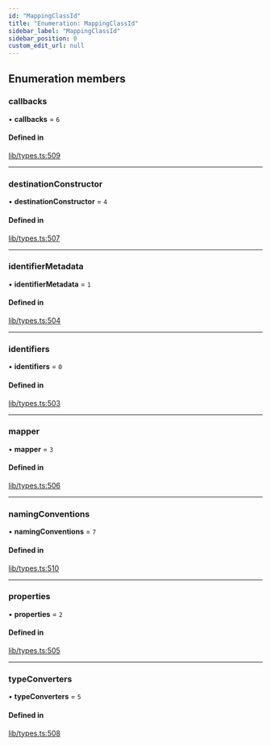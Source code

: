 ```yaml
---
id: "MappingClassId"
title: "Enumeration: MappingClassId"
sidebar_label: "MappingClassId"
sidebar_position: 0
custom_edit_url: null
---
```


## Enumeration members

### callbacks

• **callbacks** = `6`

#### Defined in

[lib/types.ts:509](https://github.com/nartc/mapper/blob/33978de9/packages/core/src/lib/types.ts#L509)

___

### destinationConstructor

• **destinationConstructor** = `4`

#### Defined in

[lib/types.ts:507](https://github.com/nartc/mapper/blob/33978de9/packages/core/src/lib/types.ts#L507)

___

### identifierMetadata

• **identifierMetadata** = `1`

#### Defined in

[lib/types.ts:504](https://github.com/nartc/mapper/blob/33978de9/packages/core/src/lib/types.ts#L504)

___

### identifiers

• **identifiers** = `0`

#### Defined in

[lib/types.ts:503](https://github.com/nartc/mapper/blob/33978de9/packages/core/src/lib/types.ts#L503)

___

### mapper

• **mapper** = `3`

#### Defined in

[lib/types.ts:506](https://github.com/nartc/mapper/blob/33978de9/packages/core/src/lib/types.ts#L506)

___

### namingConventions

• **namingConventions** = `7`

#### Defined in

[lib/types.ts:510](https://github.com/nartc/mapper/blob/33978de9/packages/core/src/lib/types.ts#L510)

___

### properties

• **properties** = `2`

#### Defined in

[lib/types.ts:505](https://github.com/nartc/mapper/blob/33978de9/packages/core/src/lib/types.ts#L505)

___

### typeConverters

• **typeConverters** = `5`

#### Defined in

[lib/types.ts:508](https://github.com/nartc/mapper/blob/33978de9/packages/core/src/lib/types.ts#L508)
